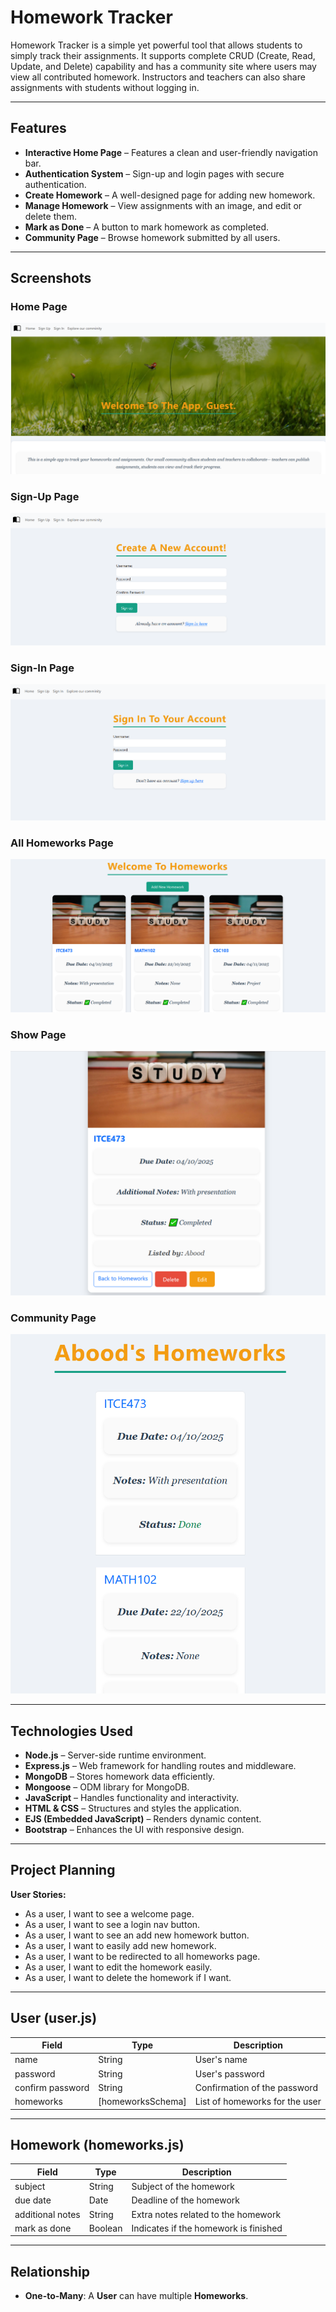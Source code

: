 # Homework Tracker

Homework Tracker is a simple yet powerful tool that allows students to simply track their assignments.  It supports complete CRUD (Create, Read, Update, and Delete) capability and has a community site where users may view all contributed homework. Instructors and teachers can also share assignments with students without logging in.

---

## Features
- **Interactive Home Page** – Features a clean and user-friendly navigation bar.
- **Authentication System** – Sign-up and login pages with secure authentication.
- **Create Homework** – A well-designed page for adding new homework.
- **Manage Homework** – View assignments with an image, and edit or delete them.
- **Mark as Done** – A button to mark homework as completed.
- **Community Page** – Browse homework submitted by all users.

---

## Screenshots

### Home Page
![Home Page](./assests/Home-Page.png)


### Sign-Up Page
![Sign Up Page](./assests/Sign-Up.png)

### Sign-In Page
![Sign In Page](./assests/Sign-In.png)

### All Homeworks Page
![All Homeworks Page](./assests/All-Homeworks.png)

### Show Page
![Show Page](./assests/Show.png)

### Community Page
![Community Page](./assests/Community.png)

---

## Technologies Used

- **Node.js** – Server-side runtime environment.
- **Express.js** – Web framework for handling routes and middleware.
- **MongoDB** – Stores homework data efficiently.
- **Mongoose** – ODM library for MongoDB.
- **JavaScript** – Handles functionality and interactivity.
- **HTML & CSS** – Structures and styles the application.
- **EJS (Embedded JavaScript)** – Renders dynamic content.
- **Bootstrap** – Enhances the UI with responsive design.




---

## Project Planning
**User Stories:**
- As a user, I want to see a welcome page.
- As a user, I want to see a login nav button.
- As a user, I want to see an add new homework button.
- As a user, I want to easily add new homework.
- As a user, I want to be redirected to all homeworks page.
- As a user, I want to edit the homework easily.
- As a user, I want to delete the homework if I want.

---



## User (user.js)

| Field            | Type                | Description                       |
|------------------|---------------------|-----------------------------------|
| name             | String              | User's name                       |
| password         | String              | User's password                   |
| confirm password | String              | Confirmation of the password      |
| homeworks        | [homeworksSchema]   | List of homeworks for the user    |

---

## Homework (homeworks.js)

| Field            | Type     | Description                           |
|------------------|----------|---------------------------------------|
| subject          | String   | Subject of the homework                |
| due date         | Date     | Deadline of the homework               |
| additional notes | String   | Extra notes related to the homework    |
| mark as done     | Boolean  | Indicates if the homework is finished  |

---

## Relationship
- **One-to-Many**: A **User** can have multiple **Homeworks**.  

